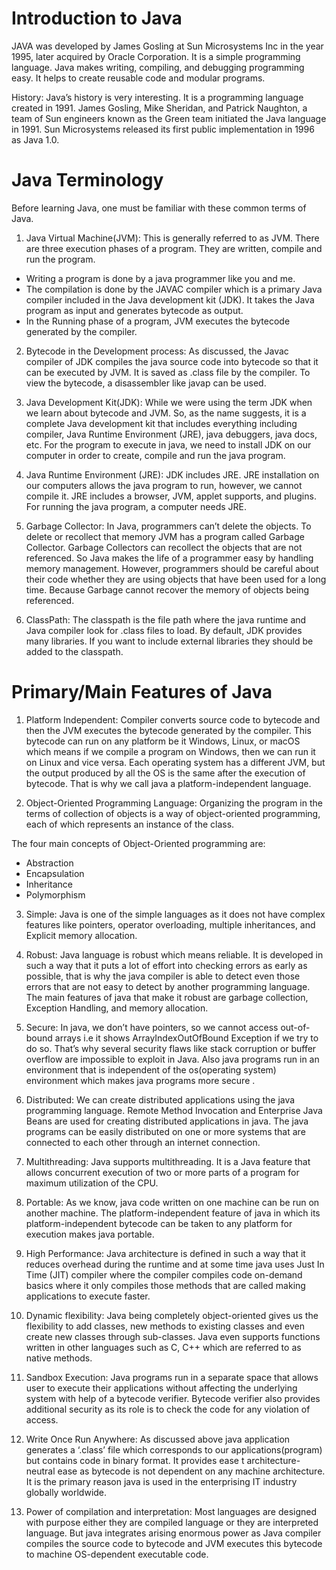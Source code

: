 # Introduction to Java
JAVA was developed by James Gosling at Sun Microsystems Inc in the year 1995, later acquired by Oracle Corporation. It is a simple programming language. Java makes 
writing, compiling, and debugging programming easy. It helps to create reusable code and modular programs.

History: Java’s history is very interesting. It is a programming language created in 1991. James Gosling, Mike Sheridan, and Patrick Naughton, a team of Sun engineers 
known as the Green team initiated the Java language in 1991. Sun Microsystems released its first public implementation in 1996 as Java 1.0.

# Java Terminology
Before learning Java, one must be familiar with these common terms of Java.

1.  Java Virtual Machine(JVM):  This is generally referred to as JVM. There are three execution phases of a program. They are written, compile and run the program.

* Writing a program is done by a java programmer like you and me.
* The compilation is done by the JAVAC compiler which is a primary Java compiler included in the Java development kit (JDK). It takes the Java program as input and 
generates bytecode as output.
* In the Running phase of a program, JVM executes the bytecode generated by the compiler.

2. Bytecode in the Development process:  As discussed, the Javac compiler of JDK compiles the java source code into bytecode so that it can be executed by JVM. 
It is saved as .class file by the compiler. To view the bytecode, a disassembler like javap can be used.

3. Java Development Kit(JDK): While we were using the term JDK when we learn about bytecode and JVM. So, as the name suggests, it is a complete Java development 
kit that includes everything including compiler, Java Runtime Environment (JRE), java debuggers, java docs, etc. For the program to execute in java, we need to 
install JDK on our computer in order to create, compile and run the java program.

4. Java Runtime Environment (JRE): JDK includes JRE. JRE installation on our computers allows the java program to run, however, we cannot compile it. JRE includes 
a browser, JVM, applet supports, and plugins. For running the java program, a computer needs JRE.

5. Garbage Collector: In Java, programmers can’t delete the objects. To delete or recollect that memory JVM has a program called Garbage Collector. Garbage Collectors 
can recollect the objects that are not referenced. So Java makes the life of a programmer easy by handling memory management. However, programmers should be careful 
about their code whether they are using objects that have been used for a long time. Because Garbage cannot recover the memory of objects being referenced.

6. ClassPath: The classpath is the file path where the java runtime and Java compiler look for .class files to load. By default, JDK provides many libraries. If you 
want to include external libraries they should be added to the classpath.

# Primary/Main Features of Java
1. Platform Independent:  Compiler converts source code to bytecode and then the JVM executes the bytecode generated by the compiler. This bytecode can run on any 
platform be it Windows, Linux, or macOS which means if we compile a program on Windows, then we can run it on Linux and vice versa. Each operating system has a 
different JVM, but the output produced by all the OS is the same after the execution of bytecode. That is why we call java a platform-independent language.

2. Object-Oriented Programming Language:  Organizing the program in the terms of collection of objects is a way of object-oriented programming, each of which 
represents an instance of the class.

The four main concepts of Object-Oriented programming are:

* Abstraction
* Encapsulation
* Inheritance
* Polymorphism

3. Simple:  Java is one of the simple languages as it does not have complex features like pointers, operator overloading, multiple inheritances, and Explicit memory 
allocation. 

4. Robust:  Java language is robust which means reliable. It is developed in such a way that it puts a lot of effort into checking errors as early as possible, that 
is why the java compiler is able to detect even those errors that are not easy to detect by another programming language. The main features of java that make it 
robust are garbage collection, Exception Handling, and memory allocation.

5. Secure:  In java, we don’t have pointers, so we cannot access out-of-bound arrays i.e it shows ArrayIndexOutOfBound Exception if we try to do so. That’s why 
several security flaws like stack corruption or buffer overflow are impossible to exploit in Java. Also java programs run in an environment that is independent of 
the os(operating system) environment which makes java programs more secure .

6. Distributed:  We can create distributed applications using the java programming language. Remote Method Invocation and Enterprise Java Beans are used for creating 
distributed applications in java. The java programs can be easily distributed on one or more systems that are connected to each other through an internet connection.

7. Multithreading:  Java supports multithreading. It is a Java feature that allows concurrent execution of two or more parts of a program for maximum utilization of 
the CPU.

8. Portable:  As we know, java code written on one machine can be run on another machine. The platform-independent feature of java in which its platform-independent 
bytecode can be taken to any platform for execution makes java portable.

9. High Performance: Java architecture is defined in such a way that it reduces overhead during the runtime and at some time java uses Just In Time (JIT) compiler 
where the compiler compiles code on-demand basics where it only compiles those methods that are called making applications to execute faster.

10. Dynamic flexibility: Java being completely object-oriented gives us the flexibility to add classes,  new methods to existing classes and even create new classes 
through sub-classes. Java even supports functions written in other languages such as C, C++ which are referred to as native methods.

11. Sandbox Execution: Java programs run in a separate space that allows user to execute their applications without affecting the underlying system with help of a 
bytecode verifier. Bytecode verifier also provides additional security as its role is to check the code for any violation of access.

12. Write Once Run Anywhere: As discussed above java application generates a ‘.class’ file which corresponds to our applications(program) but contains code in binary 
format. It provides ease t architecture-neutral ease as bytecode is not dependent on any machine architecture. It is the primary reason java is used in the enterprising IT industry globally worldwide.

13. Power of compilation and interpretation: Most languages are designed with purpose either they are compiled language or they are interpreted language. But java 
integrates arising enormous power as Java compiler compiles the source code to bytecode and JVM  executes this bytecode to machine OS-dependent executable code.
